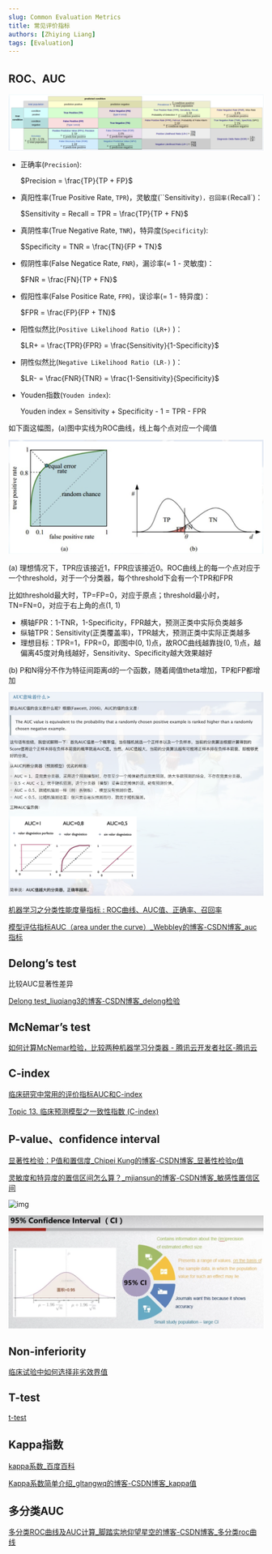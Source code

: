 ```yaml
---
slug: Common Evaluation Metrics
title: 常见评价指标
authors: [Zhiying Liang]
tags: [Evaluation]
---
```


## ROC、AUC

![img](./src/CommonEvaluationMetrics/img.png)

- 正确率(`Precision`):

  $Precision = \frac{TP}{TP + FP}$

- 真阳性率(True Positive Rate, `TPR`)，灵敏度(``Sensitivity`)，召回率(`Recall`)：

  $Sensitivity = Recall = TPR = \frac{TP}{TP + FN}$

- 真阴性率(True Negative Rate, `TNR`)，特异度(`Specificity`):

  $Specificity = TNR = \frac{TN}{FP + TN}$

- 假阴性率(False Negatice Rate, `FNR`)，漏诊率(= 1 - 灵敏度)：

  $FNR = \frac{FN}{TP + FN}$

- 假阳性率(False Positice Rate, `FPR`)，误诊率(= 1 - 特异度)：

  $FPR = \frac{FP}{FP + TN}$

- 阳性似然比(``Positive Likelihood Ratio (LR+)`` )：

  $LR+ = \frac{TPR}{FPR} = \frac{Sensitivity}{1-Specificity}$

- 阴性似然比(``Negative Likelihood Ratio (LR-)`` )：

  $LR- = \frac{FNR}{TNR} = \frac{1-Sensitivity}{Specificity}$

- Youden指数(`Youden index`):

  Youden index = Sensitivity + Specificity - 1 = TPR - FPR

  

如下面这幅图，(a)图中实线为ROC曲线，线上每个点对应一个阈值

![img](././src/CommonEvaluationMetrics/img6.png)

(a) 理想情况下，TPR应该接近1，FPR应该接近0。ROC曲线上的每一个点对应于一个threshold，对于一个分类器，每个threshold下会有一个TPR和FPR

比如threshold最大时，TP=FP=0，对应于原点；threshold最小时，TN=FN=0，对应于右上角的点(1, 1)

- 横轴FPR：1-TNR，1-Specificity，FPR越大，预测正类中实际负类越多
- 纵轴TPR：Sensitivity(正类覆盖率)，TPR越大，预测正类中实际正类越多
- 理想目标：TPR=1，FPR=0，即图中(0, 1)点，故ROC曲线越靠拢(0, 1)点，越偏离45度对角线越好，Sensitivity、Specificity越大效果越好

(b) P和N得分不作为特征间距离d的一个函数，随着阈值theta增加，TP和FP都增加

![img](./src/CommonEvaluationMetrics/img3.png)



[机器学习之分类性能度量指标 : ROC曲线、AUC值、正确率、召回率](https://zhwhong.cn/2017/04/14/ROC-AUC-Precision-Recall-analysis/)

[模型评估指标AUC（area under the curve）_Webbley的博客-CSDN博客_auc指标](https://blog.csdn.net/liweibin1994/article/details/79462554)

## Delong’s test

比较AUC显著性差异

[Delong test_liuqiang3的博客-CSDN博客_delong检验](https://blog.csdn.net/liuqiang3/article/details/102866673)

## McNemar’s test

[如何计算McNemar检验，比较两种机器学习分类器 - 腾讯云开发者社区-腾讯云](https://cloud.tencent.com/developer/article/1178350)

## C-index

[临床研究中常用的评价指标AUC和C-index](https://zhuanlan.zhihu.com/p/383272878)

[Topic 13. 临床预测模型之一致性指数 (C-index)](https://zhuanlan.zhihu.com/p/485401349)

## P-value、confidence interval

[显著性检验：P值和置信度_Chipei Kung的博客-CSDN博客_显著性检验p值](https://blog.csdn.net/yu1581274988/article/details/117295802)

[灵敏度和特异度的置信区间怎么算？_mjiansun的博客-CSDN博客_敏感性置信区间](https://blog.csdn.net/u013066730/article/details/120760183)

![img](./src/CommonEvaluationMetrics/img4.png)

![img](./src/CommonEvaluationMetrics/img5.png)

## Non-inferiority

[临床试验中如何选择非劣效界值](https://zhuanlan.zhihu.com/p/400409860)

## T-test

[t-test](https://zhuanlan.zhihu.com/p/38243421)

## Kappa指数

[kappa系数_百度百科](https://baike.baidu.com/item/kappa%E7%B3%BB%E6%95%B0/9385025)

[Kappa系数简单介绍_gltangwq的博客-CSDN博客_kappa值](https://blog.csdn.net/gltangwq/article/details/106357443)

## 多分类AUC

[多分类ROC曲线及AUC计算_脚踏实地仰望星空的博客-CSDN博客_多分类roc曲线](https://blog.csdn.net/u010505915/article/details/106450150)